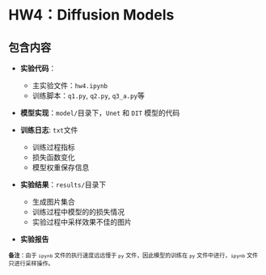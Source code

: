 # HW4：Diffusion Models

## 包含内容

- **实验代码**：
  - 主实验文件：`hw4.ipynb`
  - 训练脚本：`q1.py`, `q2.py`, `q3_a.py`等
- **模型实现**：`model/`目录下，`Unet` 和 `DIT` 模型的代码
- **训练日志**: `txt`文件
  - 训练过程指标
  - 损失函数变化
  - 模型权重保存信息
- **实验结果**：`results/`目录下
  - 生成图片集合
  - 训练过程中模型的的损失情况
  - 实验过程中采样效果不佳的图片

- **实验报告**

<span style="font-size: 0.8em;">**备注**：由于 `ipynb` 文件的执行速度远远慢于 `py` 文件，因此模型的训练在 `py` 文件中进行，`ipynb` 文件只进行采样操作。</span>
